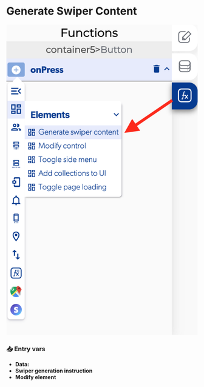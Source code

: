 # Generate Swiper Content

![](../../../.gitbook/assets/captura-de-pantalla-2020-02-10-a-la-s-10.19.32.png)



### 📥 Entry vars <a id="entry-vars"></a>

* **Data:**
* **Swiper generation instruction**
* **Modify element**

